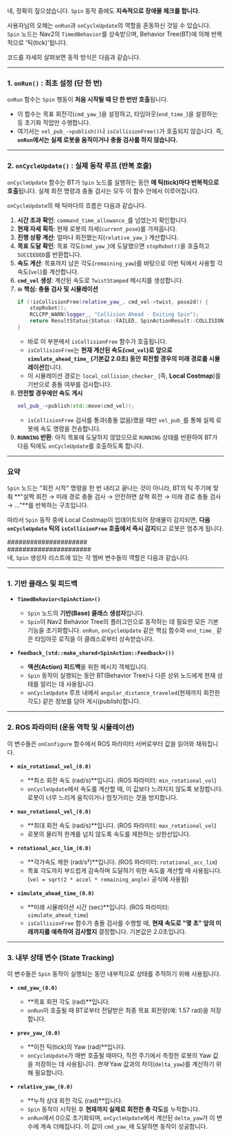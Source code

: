 네, 정확히 짚으셨습니다. `Spin` 동작 중에도 **지속적으로 장애물 체크를 합니다.**

사용자님의 오해는 `onRun`과 `onCycleUpdate`의 역할을 혼동하신 것일 수 있습니다. `Spin` 노드는 Nav2의 `TimedBehavior`를 상속받으며, Behavior Tree(BT)에 의해 반복적으로 '틱(tick)'됩니다.

코드를 자세히 살펴보면 동작 방식은 다음과 같습니다.

-----

### 1\. `onRun()` : 최초 설정 (단 한 번)

`onRun` 함수는 `Spin` 행동이 **처음 시작될 때 단 한 번만 호출**됩니다.

  * 이 함수는 목표 회전각(`cmd_yaw_`)을 설정하고, 타임아웃(`end_time_`)을 설정하는 등 초기화 작업만 수행합니다.
  * 여기서는 `vel_pub_->publish()`나 `isCollisionFree()`가 호출되지 않습니다. 즉, **`onRun`에서는 실제 로봇을 움직이거나 충돌 검사를 하지 않습니다.**

-----

### 2\. `onCycleUpdate()` : 실제 동작 루프 (반복 호출)

`onCycleUpdate` 함수는 BT가 `Spin` 노드를 실행하는 동안 **매 틱(tick)마다 반복적으로 호출**됩니다. 실제 회전 명령과 충돌 검사는 모두 이 함수 안에서 이루어집니다.

`onCycleUpdate`의 매 틱마다의 흐름은 다음과 같습니다.

1.  **시간 초과 확인**: `command_time_allowance_`를 넘었는지 확인합니다.
2.  **현재 자세 획득**: 현재 로봇의 자세(`current_pose`)를 가져옵니다.
3.  **진행 상황 계산**: 얼마나 회전했는지(`relative_yaw_`) 계산합니다.
4.  **목표 도달 확인**: 목표 각도(`cmd_yaw_`)에 도달했으면 `stopRobot()`을 호출하고 `SUCCEEDED`를 반환합니다.
5.  **속도 계산**: 목표까지 남은 각도(`remaining_yaw`)를 바탕으로 이번 틱에서 사용할 각속도(`vel`)를 계산합니다.
6.  **`cmd_vel` 생성**: 계산된 속도로 `TwistStamped` 메시지를 생성합니다.
7.  **💥 핵심: 충돌 검사 및 시뮬레이션**
    ```cpp
    if (!isCollisionFree(relative_yaw_, cmd_vel->twist, pose2d)) {
        stopRobot();
        RCLCPP_WARN(logger_, "Collision Ahead - Exiting Spin");
        return ResultStatus{Status::FAILED, SpinActionResult::COLLISION_AHEAD};
    }
    ```
      * 바로 이 부분에서 `isCollisionFree` 함수가 호출됩니다.
      * `isCollisionFree`는 **현재 계산된 속도(`cmd_vel`)로 앞으로 `simulate_ahead_time_` (기본값 2.0초) 동안 회전할 경우의 미래 경로를 시뮬레이션**합니다.
      * 이 시뮬레이션 경로는 `local_collision_checker_` (즉, **Local Costmap**)를 기반으로 충돌 여부를 검사합니다.
8.  **안전할 경우에만 속도 게시**
    ```cpp
    vel_pub_->publish(std::move(cmd_vel));
    ```
      * `isCollisionFree` 검사를 통과(충돌 없음)했을 때만 `vel_pub_`를 통해 실제 로봇에 속도 명령을 전송합니다.
9.  **`RUNNING` 반환**: 아직 목표에 도달하지 않았으므로 `RUNNING` 상태를 반환하여 BT가 다음 틱에도 `onCycleUpdate`를 호출하도록 합니다.

-----

### 요약

`Spin` 노드는 "회전 시작" 명령을 한 번 내리고 끝나는 것이 아니라, BT의 틱 주기에 맞춰 \*\*"살짝 회전 → 미래 경로 충돌 검사 → 안전하면 살짝 회전 → 미래 경로 충돌 검사 → ..."\*\*를 반복하는 구조입니다.

따라서 `Spin` 동작 중에 Local Costmap이 업데이트되어 장애물이 감지되면, **다음 `onCycleUpdate` 틱의 `isCollisionFree` 호출에서 즉시 감지**되고 로봇은 멈추게 됩니다.


#####################  
######################  
네, `Spin` 생성자 리스트에 있는 각 멤버 변수들의 역할은 다음과 같습니다.

---

### 1. 기반 클래스 및 피드백

* **`TimedBehavior<SpinAction>()`**
    * `Spin` 노드의 **기반(Base) 클래스 생성자**입니다.
    * `Spin`이 Nav2 Behavior Tree의 플러그인으로 동작하는 데 필요한 모든 기본 기능을 초기화합니다. `onRun`, `onCycleUpdate` 같은 핵심 함수와 `end_time_` 같은 타임아웃 로직을 이 클래스로부터 상속받습니다.

* **`feedback_(std::make_shared<SpinAction::Feedback>())`**
    * **액션(Action) 피드백**을 위한 메시지 객체입니다.
    * `Spin` 동작이 실행되는 동안 BT(Behavior Tree)나 다른 상위 노드에게 현재 상태를 알리는 데 사용됩니다.
    * `onCycleUpdate` 루프 내에서 `angular_distance_traveled`(현재까지 회전한 각도) 같은 정보를 담아 게시(publish)합니다.

---

### 2. ROS 파라미터 (운동 역학 및 시뮬레이션)

이 변수들은 `onConfigure` 함수에서 ROS 파라미터 서버로부터 값을 읽어와 채워집니다.

* **`min_rotational_vel_(0.0)`**
    * **최소 회전 속도 (rad/s)**입니다. (ROS 파라미터: `min_rotational_vel`)
    * `onCycleUpdate`에서 속도를 계산할 때, 이 값보다 느려지지 않도록 보장합니다. 로봇이 너무 느리게 움직이거나 멈칫거리는 것을 방지합니다.

* **`max_rotational_vel_(0.0)`**
    * **최대 회전 속도 (rad/s)**입니다. (ROS 파라미터: `max_rotational_vel`)
    * 로봇의 물리적 한계를 넘지 않도록 속도를 제한하는 상한선입니다.

* **`rotational_acc_lim_(0.0)`**
    * **각가속도 제한 (rad/s²)**입니다. (ROS 파라미터: `rotational_acc_lim`)
    * 목표 각도까지 부드럽게 감속하며 도달하기 위한 속도를 계산할 때 사용됩니다. (`vel = sqrt(2 * accel * remaining_angle)` 공식에 사용됨)

* **`simulate_ahead_time_(0.0)`**
    * **미래 시뮬레이션 시간 (sec)**입니다. (ROS 파라미터: `simulate_ahead_time`)
    * `isCollisionFree` 함수가 충돌 검사를 수행할 때, **현재 속도로 "몇 초" 앞의 미래까지를 예측하여 검사할지** 결정합니다. 기본값은 2.0초입니다.

---

### 3. 내부 상태 변수 (State Tracking)

이 변수들은 `Spin` 동작이 실행되는 동안 내부적으로 상태를 추적하기 위해 사용됩니다.

* **`cmd_yaw_(0.0)`**
    * **목표 회전 각도 (rad)**입니다.
    * `onRun`이 호출될 때 BT로부터 전달받은 최종 목표 회전량(예: 1.57 rad)을 저장합니다.

* **`prev_yaw_(0.0)`**
    * **이전 틱(tick)의 Yaw (rad)**입니다.
    * `onCycleUpdate`가 매번 호출될 때마다, 직전 주기에서 측정한 로봇의 Yaw 값을 저장하는 데 사용됩니다. *현재* Yaw 값과의 차이(`delta_yaw`)를 계산하기 위해 필요합니다.

* **`relative_yaw_(0.0)`**
    * **누적 상대 회전 각도 (rad)**입니다.
    * `Spin` 동작이 시작된 후 **현재까지 실제로 회전한 총 각도**를 누적합니다.
    * `onRun`에서 0으로 초기화되며, `onCycleUpdate`에서 계산된 `delta_yaw`가 이 변수에 계속 더해집니다. 이 값이 `cmd_yaw_`에 도달하면 동작이 성공합니다.
